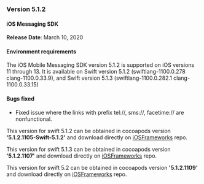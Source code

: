 ### Version 5.1.2
#### iOS Messaging SDK
**Release Date**: March 10, 2020

#### Environment requirements

The iOS Mobile Messaging SDK version 5.1.2 is supported on iOS versions 11 through 13. It is available on Swift version 5.1.2 (swiftlang-1100.0.278 clang-1100.0.33.9), and Swift version 5.1.3 (swiftlang-1100.0.282.1 clang-1100.0.33.15)

#### Bugs fixed

* Fixed issue where the links with prefix tel://, sms://, facetime:// are nonfunctional.

This version for swift 5.1.2 can be obtained in cocoapods version **'5.1.2.1105-Swift-5.1.2'**  and download directly on [iOSFrameworks](https://github.com/LivePersonInc/iOSFrameworks/tree/5.1.2.1105-Swift-5.1.2) repo.

This version for swift 5.1.3 can be obtained in cocoapods version **'5.1.2.1107'**  and download directly on [iOSFrameworks](https://github.com/LivePersonInc/iOSFrameworks/tree/5.1.2.1107) repo.

This version for swift 5.2 can be obtained in cocoapods version **'5.1.2.1109'** and download directly on [iOSFrameworks](https://github.com/LivePersonInc/iOSFrameworks/tree/5.1.2.1109) repo.